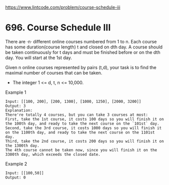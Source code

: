 https://www.lintcode.com/problem/course-schedule-iii

# 696. Course Schedule III


There are ·n· different online courses numbered from 1 to n. Each course has some duration(course length) t and closed on dth day. A course should be taken continuously for t days and must be finished before or on the dth day. You will start at the 1st day.

Given n online courses represented by pairs (t,d), your task is to find the maximal number of courses that can be taken.

- The integer 1 <= d, t, n <= 10,000.


Example 1

``` 
Input: [[100, 200], [200, 1300], [1000, 1250], [2000, 3200]]
Output: 3
Explanation:
There're totally 4 courses, but you can take 3 courses at most:
First, take the 1st course, it costs 100 days so you will finish it on the 100th day, and ready to take the next course on the `101st` day.
Second, take the 3rd course, it costs 1000 days so you will finish it on the 1100th day, and ready to take the next course on the 1101st day. 
Third, take the 2nd course, it costs 200 days so you will finish it on the 1300th day. 
The 4th course cannot be taken now, since you will finish it on the 3300th day, which exceeds the closed date.
```

Example 2

```
Input: [[100,50]]
Output: 0
```
